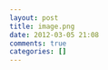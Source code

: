 ```yaml
---
layout: post
title: image.png
date: 2012-03-05 21:08
comments: true
categories: []
---
```



